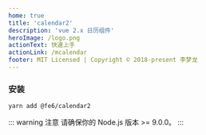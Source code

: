 ```yaml
---
home: true
title: 'calendar2'
description: 'vue 2.x 日历组件'
heroImage: /logo.png
actionText: 快速上手
actionLink: /mcalendar
footer: MIT Licensed | Copyright © 2018-present 李梦龙
---
```


### 安装

``` bash
yarn add @fe6/calendar2
```

::: warning 注意
请确保你的 Node.js 版本 >= 9.0.0。
:::
